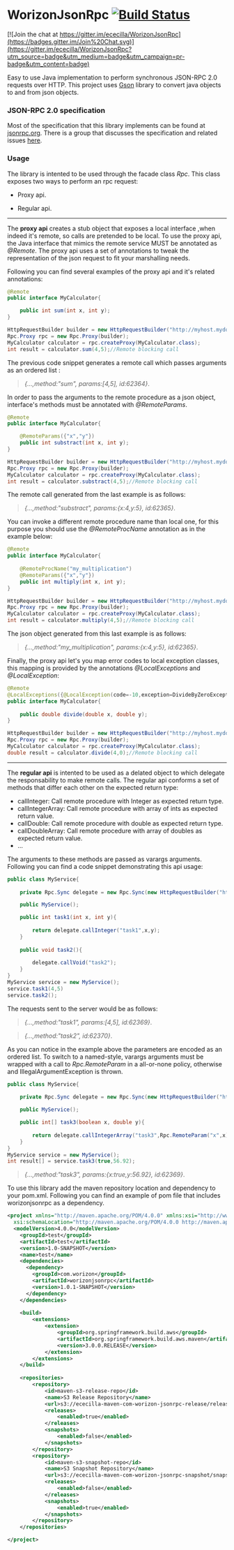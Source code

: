 WorizonJsonRpc [![Build Status](https://travis-ci.org/ececilla/WorizonJsonRpc.png?branch=master)](https://travis-ci.org/ececilla/WorizonJsonRpc)
==============

[![Join the chat at https://gitter.im/ececilla/WorizonJsonRpc](https://badges.gitter.im/Join%20Chat.svg)](https://gitter.im/ececilla/WorizonJsonRpc?utm_source=badge&utm_medium=badge&utm_campaign=pr-badge&utm_content=badge)

Easy to use Java implementation to perform synchronous JSON-RPC 2.0 requests over HTTP. This project uses [Gson](http://code.google.com/p/google-gson/)
library to convert java objects to and from json objects.   

### JSON-RPC 2.0 specification
Most of the specification that this library implements can be found at [jsonrpc.org](http://www.jsonrpc.org/specification). There is a group that discusses the specification and related issues [here](https://groups.google.com/forum/#!forum/json-rpc).



### Usage
The library is intented to be used through the facade class *Rpc*. This class exposes two ways to perform an rpc request: 

* Proxy api.
+ Regular api.

---

The **proxy api** creates a stub object that exposes a local interface ,when indeed it's remote, so calls are pretended to be local. To use the proxy api, the Java interface that mimics the remote service MUST be annotated as *@Remote*. The proxy api uses a set of annotations to tweak the representation of the json request to fit your marshalling needs.

Following you can find several examples of the proxy api and it's related annotations:


```java
@Remote
public interface MyCalculator{

    public int sum(int x, int y);
}

HttpRequestBuilder builder = new HttpRequestBuilder("http://myhost.mydomain.com:4444/rpc");
Rpc.Proxy rpc = new Rpc.Proxy(builder);
MyCalculator calculator = rpc.createProxy(MyCalculator.class);
int result = calculator.sum(4,5);//Remote blocking call
```
The previous code snippet generates a remote call which passes arguments as an ordered list :

>*{...,method:"sum", params:[4,5], id:62364}*. 

In order to pass the arguments to the remote procedure as a json object, interface's methods must be annotated with *@RemoteParams*.


```java
@Remote
public interface MyCalculator{

    @RemoteParams({"x","y"})
    public int substract(int x, int y);
}

HttpRequestBuilder builder = new HttpRequestBuilder("http://myhost.mydomain.com:4444/rpc");
Rpc.Proxy rpc = new Rpc.Proxy(builder);
MyCalculator calculator = rpc.createProxy(MyCalculator.class);
int result = calculator.substract(4,5);//Remote blocking call
```
The remote call generated from the last example is as follows:

>*{...,method:"substract", params:{x:4,y:5}, id:62365}*. 

You can invoke a different remote procedure name than local one, for this purpose you should use the *@RemoteProcName* annotation as in the example below:

```java
@Remote
public interface MyCalculator{
    
    @RemoteProcName("my_multiplication")
    @RemoteParams({"x","y"})
    public int multiply(int x, int y);
}

HttpRequestBuilder builder = new HttpRequestBuilder("http://myhost.mydomain.com:4444/rpc");
Rpc.Proxy rpc = new Rpc.Proxy(builder);
MyCalculator calculator = rpc.createProxy(MyCalculator.class);
int result = calculator.multiply(4,5);//Remote blocking call
```
The json object generated from this last example is as follows:

>*{...,method:"my_multiplication", params:{x:4,y:5}, id:62365}*. 

Finally, the proxy api let's you map error codes to local exception classes, this mapping is provided by the annotations *@LocalExceptions* and *@LocalException*: 

```java
@Remote
@LocalExceptions({@LocalException(code=-10,exception=DivideByZeroException.class)})
public interface MyCalculator{
    
    public double divide(double x, double y);
}

HttpRequestBuilder builder = new HttpRequestBuilder("http://myhost.mydomain.com:4444/rpc");
Rpc.Proxy rpc = new Rpc.Proxy(builder);
MyCalculator calculator = rpc.createProxy(MyCalculator.class);
double result = calculator.divide(4,0);//Remote blocking call
```

---

The **regular api** is intented to be used as a delated object to which delegate the responsability to make remote calls. The regular api conforms a set of methods that differ each other on the expected return type:

+ callInteger: Call remote procedure with Integer as expected return type.
+ callIntegerArray: Call remote procedure with array of ints as expected return value.
+ callDouble: Call remote procedure with double as expected return type.
+ callDoubleArray: Call remote procedure with array of doubles as expected return value.
+ ...

The arguments to these methods are passed as varargs arguments. Following you can find a code snippet demonstrating this api usage:

```java
public class MyService{
    
    private Rpc.Sync delegate = new Rpc.Sync(new HttpRequestBuilder("http://myhost.mydomain.com:4444/rpc"));    

    public MyService();

    public int task1(int x, int y){
        
        return delegate.callInteger("task1",x,y);
    }
    
    public void task2(){
        
        delegate.callVoid("task2");
    }
}
MyService service = new MyService();
service.task1(4,5)
service.task2();
```

The requests sent to the server would be as follows:

>*{...,method:"task1", params:[4,5], id:62369}*.

>*{...,method:"task2", id:62370}*.

As you can notice in the example above the parameters are encoded as an ordered list. To switch to a named-style, varargs arguments must be wrapped with a call to *Rpc.RemoteParam* in a all-or-none policy, otherwise and IllegalArgumentException is thrown.

```java
public class MyService{
    
    private Rpc.Sync delegate = new Rpc.Sync(new HttpRequestBuilder("http://myhost.mydomain.com:4444/rpc"));    

    public MyService();

    public int[] task3(boolean x, double y){
        
        return delegate.callIntegerArray("task3",Rpc.RemoteParam("x",x),Rpc.RemoteParam("y",y));
    }    
}
MyService service = new MyService();
int result[] = service.task3(true,56.92);
```
>*{...,method:"task3", params:{x:true,y:56.92}, id:62369}*.


To use this library add the maven repository location and dependency to your pom.xml. Following you can find an example of pom file that includes worizonjsonrpc as a dependency.

```xml
<project xmlns="http://maven.apache.org/POM/4.0.0" xmlns:xsi="http://www.w3.org/2001/XMLSchema-instance"
  xsi:schemaLocation="http://maven.apache.org/POM/4.0.0 http://maven.apache.org/maven-v4_0_0.xsd">
  <modelVersion>4.0.0</modelVersion>
    <groupId>test</groupId>
    <artifactId>test</artifactId>    
    <version>1.0-SNAPSHOT</version>
    <name>test</name>    
    <dependencies>        
      <dependency>
        <groupId>com.worizon</groupId>
        <artifactId>worizonjsonrpc</artifactId>
        <version>1.0.1-SNAPSHOT</version>       
      </dependency>
    </dependencies>
    
    <build>        
        <extensions>
            <extension>
                <groupId>org.springframework.build.aws</groupId>
                <artifactId>org.springframework.build.aws.maven</artifactId>
                <version>3.0.0.RELEASE</version>
            </extension>
        </extensions>
    </build>
   
    <repositories>
        <repository>
            <id>maven-s3-release-repo</id>
            <name>S3 Release Repository</name>
            <url>s3://ececilla-maven-com-worizon-jsonrpc-release/release</url>
            <releases>
                <enabled>true</enabled>
            </releases>
            <snapshots>
                <enabled>false</enabled>
            </snapshots>
        </repository>
        <repository>
            <id>maven-s3-snapshot-repo</id>
            <name>S3 Snapshot Repository</name>
            <url>s3://ececilla-maven-com-worizon-jsonrpc-snapshot/snapshot</url>
            <releases>
                <enabled>false</enabled>
            </releases>
            <snapshots>
                <enabled>true</enabled>
            </snapshots>
        </repository>
    </repositories>

</project>
```





